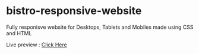 # bistro-responsive-website

Fully responisve website for Desktops, Tablets and Mobiles made using CSS and HTML

Live preview : <a href="https://youthful-mirzakhani-1ed51b.netlify.app/">Click Here</a>
